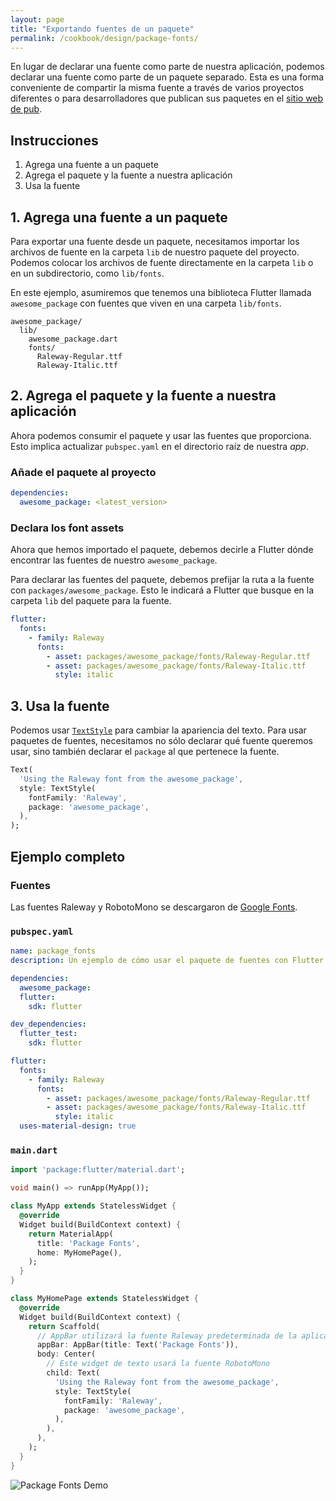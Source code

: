 ```yaml
---
layout: page
title: "Exportando fuentes de un paquete"
permalink: /cookbook/design/package-fonts/
---
```


En lugar de declarar una fuente como parte de nuestra aplicación, podemos declarar una fuente como parte de un paquete separado. Esta es una forma conveniente de compartir la misma fuente a través de varios proyectos diferentes o para desarrolladores que publican sus paquetes en el 
[sitio web de pub](https://pub.dartlang.org/).  

## Instrucciones

  1. Agrega una fuente a un paquete
  2. Agrega el paquete y la fuente a nuestra aplicación
  3. Usa la fuente
  
## 1. Agrega una fuente a un paquete

Para exportar una fuente desde un paquete, necesitamos importar los archivos de fuente en la carpeta `lib` de nuestro paquete del proyecto. Podemos colocar los archivos de fuente directamente en la carpeta `lib` o en un subdirectorio, como `lib/fonts`. 

En este ejemplo, asumiremos que tenemos una biblioteca Flutter llamada 
`awesome_package` con fuentes que viven en una carpeta `lib/fonts`.

```
awesome_package/
  lib/
    awesome_package.dart
    fonts/
      Raleway-Regular.ttf
      Raleway-Italic.ttf
```

## 2. Agrega el paquete y la fuente a nuestra aplicación

Ahora podemos consumir el paquete y usar las fuentes que proporciona. Esto implica actualizar `pubspec.yaml` en el directorio raíz de nuestra *app*. 

### Añade el paquete al proyecto

```yaml
dependencies:
  awesome_package: <latest_version>
```

### Declara los font assets

Ahora que hemos importado el paquete, debemos decirle a Flutter dónde encontrar las fuentes de nuestro `awesome_package`.

Para declarar las fuentes del paquete, debemos prefijar la ruta a la fuente con 
`packages/awesome_package`. Esto le indicará a Flutter que busque en la carpeta `lib` del paquete para la fuente.

```yaml
flutter:
  fonts:
    - family: Raleway
      fonts:
        - asset: packages/awesome_package/fonts/Raleway-Regular.ttf
        - asset: packages/awesome_package/fonts/Raleway-Italic.ttf
          style: italic
```

## 3. Usa la fuente

Podemos usar [`TextStyle`](https://docs.flutter.io/flutter/painting/TextStyle-class.html)
para cambiar la apariencia del texto. Para usar paquetes de fuentes, necesitamos no sólo declarar qué fuente queremos usar, sino también declarar el `package` al que pertenece la fuente. 

<!-- skip -->
```dart
Text(
  'Using the Raleway font from the awesome_package',
  style: TextStyle(
    fontFamily: 'Raleway',
    package: 'awesome_package',
  ),
);
```

## Ejemplo completo

### Fuentes

Las fuentes Raleway y RobotoMono se descargaron de [Google Fonts](https://fonts.google.com/).

### `pubspec.yaml`

```yaml
name: package_fonts
description: Un ejemplo de cómo usar el paquete de fuentes con Flutter

dependencies:
  awesome_package:
  flutter:
    sdk: flutter

dev_dependencies:
  flutter_test:
    sdk: flutter

flutter:
  fonts:
    - family: Raleway
      fonts:
        - asset: packages/awesome_package/fonts/Raleway-Regular.ttf
        - asset: packages/awesome_package/fonts/Raleway-Italic.ttf
          style: italic
  uses-material-design: true
```

### `main.dart`

```dart
import 'package:flutter/material.dart';

void main() => runApp(MyApp());

class MyApp extends StatelessWidget {
  @override
  Widget build(BuildContext context) {
    return MaterialApp(
      title: 'Package Fonts',
      home: MyHomePage(),
    );
  }
}

class MyHomePage extends StatelessWidget {
  @override
  Widget build(BuildContext context) {
    return Scaffold(
      // AppBar utilizará la fuente Raleway predeterminada de la aplicación
      appBar: AppBar(title: Text('Package Fonts')),
      body: Center(
        // Este widget de texto usará la fuente RobotoMono
        child: Text(
          'Using the Raleway font from the awesome_package',
          style: TextStyle(
            fontFamily: 'Raleway',
            package: 'awesome_package',
          ),
        ),
      ),
    );
  }
}
```

![Package Fonts Demo](/images/cookbook/package-fonts.png)


